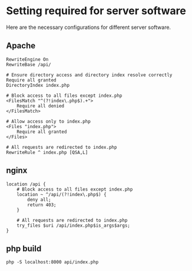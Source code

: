 # Setting required for server software
Here are the necessary configurations for different server software.

## Apache

```
RewriteEngine On
RewriteBase /api/

# Ensure directory access and directory index resolve correctly
Require all granted
DirectoryIndex index.php

# Block access to all files except index.php
<FilesMatch "^(?!index\.php$).+">
    Require all denied
</FilesMatch>

# Allow access only to index.php
<Files "index.php">
    Require all granted
</Files>

# All requests are redirected to index.php
RewriteRule ^ index.php [QSA,L]
```

## nginx

```
location /api {
    # Block access to all files except index.php
    location ~ ^/api/(?!index\.php$) {
        deny all;
        return 403;
    }
    
    # All requests are redirected to index.php
    try_files $uri /api/index.php$is_args$args;
}
```

## php build

```
php -S localhost:8000 api/index.php
```
